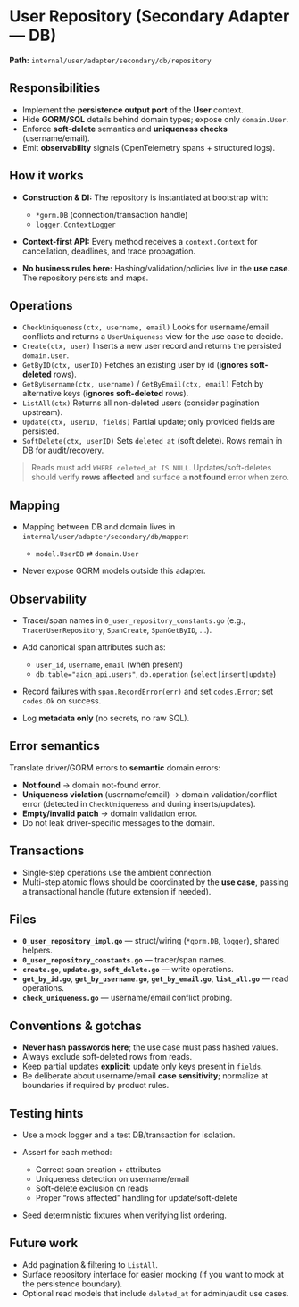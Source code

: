 # User Repository (Secondary Adapter — DB)

**Path:** `internal/user/adapter/secondary/db/repository`

## Responsibilities

* Implement the **persistence output port** of the **User** context.
* Hide **GORM/SQL** details behind domain types; expose only `domain.User`.
* Enforce **soft-delete** semantics and **uniqueness checks** (username/email).
* Emit **observability** signals (OpenTelemetry spans + structured logs).

## How it works

* **Construction & DI:** The repository is instantiated at bootstrap with:

    * `*gorm.DB` (connection/transaction handle)
    * `logger.ContextLogger`
* **Context-first API:** Every method receives a `context.Context` for cancellation, deadlines, and trace propagation.
* **No business rules here:** Hashing/validation/policies live in the **use case**. The repository persists and maps.

## Operations

* `CheckUniqueness(ctx, username, email)`
  Looks for username/email conflicts and returns a `UserUniqueness` view for the use case to decide.
* `Create(ctx, user)`
  Inserts a new user record and returns the persisted `domain.User`.
* `GetByID(ctx, userID)`
  Fetches an existing user by id (**ignores soft-deleted** rows).
* `GetByUsername(ctx, username)` / `GetByEmail(ctx, email)`
  Fetch by alternative keys (**ignores soft-deleted** rows).
* `ListAll(ctx)`
  Returns all non-deleted users (consider pagination upstream).
* `Update(ctx, userID, fields)`
  Partial update; only provided fields are persisted.
* `SoftDelete(ctx, userID)`
  Sets `deleted_at` (soft delete). Rows remain in DB for audit/recovery.

> Reads must add `WHERE deleted_at IS NULL`. Updates/soft-deletes should verify **rows affected** and surface a **not found** error when zero.

## Mapping

* Mapping between DB and domain lives in `internal/user/adapter/secondary/db/mapper`:

    * `model.UserDB` ⇄ `domain.User`
* Never expose GORM models outside this adapter.

## Observability

* Tracer/span names in `0_user_repository_constants.go` (e.g., `TracerUserRepository`, `SpanCreate`, `SpanGetByID`, …).
* Add canonical span attributes such as:

    * `user_id`, `username`, `email` (when present)
    * `db.table="aion_api.users"`, `db.operation` (`select|insert|update`)
* Record failures with `span.RecordError(err)` and set `codes.Error`; set `codes.Ok` on success.
* Log **metadata only** (no secrets, no raw SQL).

## Error semantics

Translate driver/GORM errors to **semantic** domain errors:

* **Not found** → domain not-found error.
* **Uniqueness violation** (username/email) → domain validation/conflict error (detected in `CheckUniqueness` and during inserts/updates).
* **Empty/invalid patch** → domain validation error.
* Do not leak driver-specific messages to the domain.

## Transactions

* Single-step operations use the ambient connection.
* Multi-step atomic flows should be coordinated by the **use case**, passing a transactional handle (future extension if needed).

## Files

* **`0_user_repository_impl.go`** — struct/wiring (`*gorm.DB`, `logger`), shared helpers.
* **`0_user_repository_constants.go`** — tracer/span names.
* **`create.go`**, **`update.go`**, **`soft_delete.go`** — write operations.
* **`get_by_id.go`**, **`get_by_username.go`**, **`get_by_email.go`**, **`list_all.go`** — read operations.
* **`check_uniqueness.go`** — username/email conflict probing.

## Conventions & gotchas

* **Never hash passwords here**; the use case must pass hashed values.
* Always exclude soft-deleted rows from reads.
* Keep partial updates **explicit**: update only keys present in `fields`.
* Be deliberate about username/email **case sensitivity**; normalize at boundaries if required by product rules.

## Testing hints

* Use a mock logger and a test DB/transaction for isolation.
* Assert for each method:

    * Correct span creation + attributes
    * Uniqueness detection on username/email
    * Soft-delete exclusion on reads
    * Proper “rows affected” handling for update/soft-delete
* Seed deterministic fixtures when verifying list ordering.

## Future work

* Add pagination & filtering to `ListAll`.
* Surface repository interface for easier mocking (if you want to mock at the persistence boundary).
* Optional read models that include `deleted_at` for admin/audit use cases.
